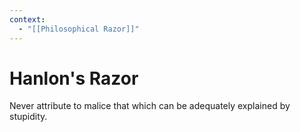 ```yaml
---
context:
  - "[[Philosophical Razor]]"
---
```


# Hanlon's Razor

Never attribute to malice that which can be adequately explained by stupidity.
